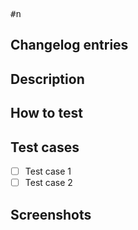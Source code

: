 <!-- replace n by issue number -->

<kbd>#n</kbd>

## Changelog entries

<!-- use the following syntax:
```
🛠️ Fix: Redis environment variables in production
⚗️ Test: Add test cases for fooBarService

In the following order:
1. ✨ Feature
2. ⚙️ Platform
3. 🧹 Chore
4. 🛠️ Fix
5. ⚗️ Test
6. 📚 Docs

Also include all the changes in the commit messages, putting the main change as
the commit title with the PR number at the end, like this:

🛠️ Fix: Redis environment variables in production (#n)

⚗️ Test: Add test cases for fooBarService
📚 Docs: Include Redis setup instructions in Docusaurus
```
-->

## Description

<!-- Describe the changes introduced by this PR so they can be understood at a glance. -->

## How to test

## Test cases

- [ ] Test case 1
- [ ] Test case 2

## Screenshots

<!-- If applicable, add screenshots to help showcase your additions. -->
